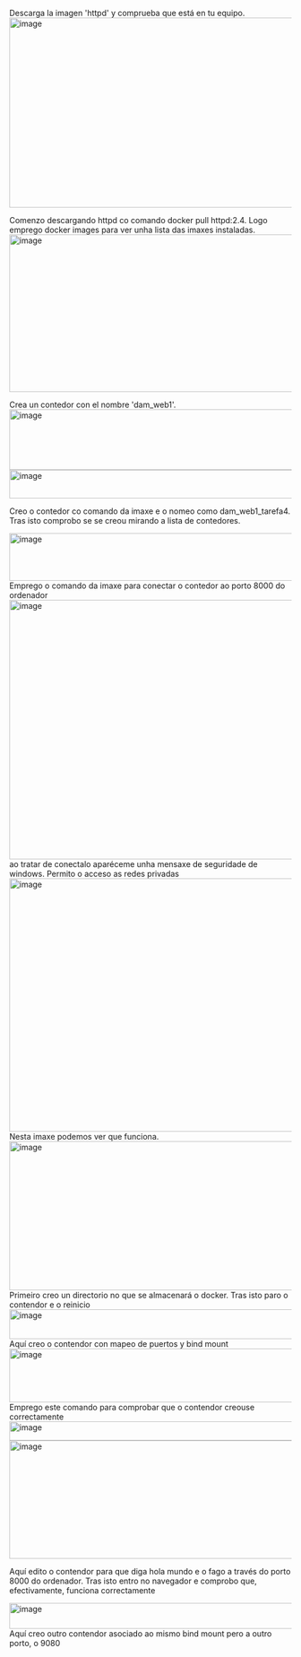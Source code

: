 
Descarga la imagen 'httpd' y comprueba que está en tu equipo.
<img width="1032" height="339" alt="image" src="https://github.com/user-attachments/assets/d463c056-b8b1-4655-aef5-eed8ef009c74" />

Comenzo descargando httpd co comando docker pull httpd:2.4. Logo emprego docker images para ver unha lista das imaxes instaladas.
<img width="1025" height="281" alt="image" src="https://github.com/user-attachments/assets/b342739d-9a56-45d7-938a-c2bc060cdec1" />

Crea un contedor con el nombre 'dam_web1'.
<img width="1029" height="108" alt="image" src="https://github.com/user-attachments/assets/ce7c1afa-ce5f-45d6-ada5-4dba7038fa77" />
<img width="1106" height="51" alt="image" src="https://github.com/user-attachments/assets/601dd7a5-92dc-49a5-aea9-f42a7d277bbf" />

Creo o contedor co comando da imaxe e o nomeo como dam_web1_tarefa4. Tras isto comprobo se se creou mirando a lista de contedores. 

<img width="1031" height="85" alt="image" src="https://github.com/user-attachments/assets/0315c672-d0be-4bed-86d6-a19d057f16cf" />
Emprego o comando da imaxe para conectar o contedor ao porto 8000 do ordenador
<img width="681" height="463" alt="image" src="https://github.com/user-attachments/assets/65c70785-8e7a-4eb1-ab55-4e540dc7caec" />
ao tratar de conectalo aparéceme unha mensaxe de seguridade de windows. Permito o acceso as redes privadas
<img width="681" height="452" alt="image" src="https://github.com/user-attachments/assets/4dc1edbd-17a1-4104-97d0-70bf4b262e4c" />
Nesta imaxe podemos ver que funciona.

<img width="834" height="266" alt="image" src="https://github.com/user-attachments/assets/6c3ff275-cb6d-451b-81b1-1e4f9cde8b15" />
Primeiro creo un directorio no que se almacenará o docker. Tras isto paro o contendor e o reinicio
<img width="1127" height="53" alt="image" src="https://github.com/user-attachments/assets/4424e61f-ea6d-4b66-b343-1503466f906d" />
Aquí creo o contendor con mapeo de puertos y bind mount
<img width="1030" height="96" alt="image" src="https://github.com/user-attachments/assets/64a58de1-61de-4537-9cdd-111218dfe435" />
Emprego este comando para comprobar que o contendor creouse correctamente

<img width="1032" height="34" alt="image" src="https://github.com/user-attachments/assets/1f6b9a1a-0283-4049-9f56-80e4e067a2b0" />
<img width="1042" height="211" alt="image" src="https://github.com/user-attachments/assets/5e7ba2c6-0b70-4f00-a7e3-d9fa06437d9e" />

Aquí edito o contendor para que diga hola mundo e o fago a través do porto 8000 do ordenador. Tras isto entro no navegador e comprobo que, efectivamente, funciona correctamente

<img width="969" height="46" alt="image" src="https://github.com/user-attachments/assets/53762fec-ce34-44e9-9e5c-7f981c8dc539" />
Aquí creo outro contendor asociado ao mismo bind mount pero a outro porto, o 9080
